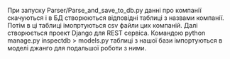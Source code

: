 При запуску Parser/Parse_and_save_to_db.py данні про компанії скачуються і в БД створюються відповідні таблиці з назвами компанії. Потім в ці таблиці імопртуються csv файли цих компаній.
Далі створюється проект Django для REST сервіса.
Командою python manage.py inspectdb > models.py таблиці з нашої бази імпортуються в моделі джанго для подальшої роботи з ними.